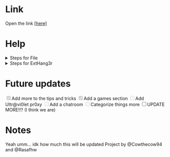 <h1>Link</h1>
<html>Open the link <a href="https://cowthecow94.github.io">[here]</a></html>
<h1>Help</h1>
<details>
  <summary>Steps for File</summary>
  <p>1. Click the link <a href="/index.html" download>[Here]</a> to open index.html source</p>
  <p>2. Press the download button on source page</p>
  <p>3. Open the download</p>
  <p>4. Press the Open cloaked button and done! You've opened the site without opening it (the site that goguardian and others can detect)!</p>
</details>
<details>
  <summary>Steps for ExtHang3r</summary>
  <p>1. Navigate to the methods page</p>
  <p>2. Click on the ExtHang3r button</p>
  <p>3. You can just follow the rest of the instructions in the embed</p>
</details>
<h1>Future updates</h1>
<input type="checkbox" disabled checked>Add more to the tips and tricks</input>
<input type="checkbox" disabled checked>Add a games section</input>
<input type="checkbox" disabled>Add Ultr@vi0let pr0xy</input>
<input type="checkbox" disabled>Add a chatroom</input>
<input type="checkbox" disabled>Categorize things more</input>
<input type="checkbox">UPDATE MORE!!? (I think we are)</input>
<h1>Notes</h1>
<html>Yeah umm... idk how much this will be updated</html>
<html>Project by @Cowthecow94 and @Rasafhw</html>

